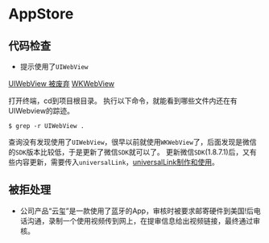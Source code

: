 # AppStore

## 代码检查

* 提示使用了`UIWebView`

[UIWebView 被废弃](https://developer.apple.com/documentation/uikit/uiwebview)
[WKWebView](https://developer.apple.com/documentation/webkit/wkwebview)

打开终端，cd到项目根目录。
执行以下命令，就能看到哪些文件内还在有UIWebview的踪迹。
```
$ grep -r UIWebView .
```
查询没有发现使用了`UIWebView`，很早以前就使用`WKWebView`了，后面发现是微信的`SDK`版本比较低，于是更新了微信`SDK`就可以了。
更新微信`SDK`(1.8.7.1)后，又有些内容更新，需要传入`universalLink`，[universalLink制作和使用](https://github.com/matiastang/iOS-story/blob/master/md/iOS_universalLink.md)。

## 被拒处理

* 公司产品“云玺”是一款使用了蓝牙的App，审核时被要求邮寄硬件到美国!后电话沟通，录制一个使用视频传到网上，在提审信息给出视频链接，最终通过审核。